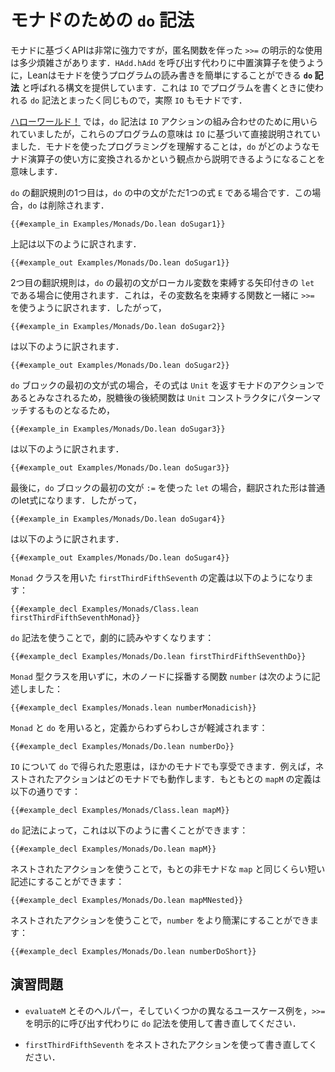 <!--
# `do`-Notation for Monads
-->

# モナドのための `do` 記法

<!--
While APIs based on monads are very powerful, the explicit use of `>>=` with anonymous functions is still somewhat noisy.
Just as infix operators are used instead of explicit calls to `HAdd.hAdd`, Lean provides a syntax for monads called _`do`-notation_ that can make programs that use monads easier to read and write.
This is the very same `do`-notation that is used to write programs in `IO`, and `IO` is also a monad.
-->

モナドに基づくAPIは非常に強力ですが，匿名関数を伴った `>>=` の明示的な使用は多少煩雑さがあります．`HAdd.hAdd` を呼び出す代わりに中置演算子を使うように，Leanはモナドを使うプログラムの読み書きを簡単にすることができる **`do` 記法** と呼ばれる構文を提供しています．これは `IO` でプログラムを書くときに使われる `do` 記法とまったく同じもので，実際 `IO` もモナドです．

<!--
In [Hello, World!](../hello-world.md), the `do` syntax is used to combine `IO` actions, but the meaning of these programs is explained directly.
Understanding how to program with monads means that `do` can now be explained in terms of how it translates into uses of the underlying monad operators.
-->

[ハローワールド！](../hello-world.md) では，`do` 記法は `IO` アクションの組み合わせのために用いられていましたが，これらのプログラムの意味は `IO` に基づいて直接説明されていました．モナドを使ったプログラミングを理解することは，`do` がどのようなモナド演算子の使い方に変換されるかという観点から説明できるようになることを意味します．

<!--
The first translation of `do` is used when the only statement in the `do` is a single expression `E`.
In this case, the `do` is removed, so
-->

`do` の翻訳規則の1つ目は，`do` の中の文がただ1つの式 `E` である場合です．この場合，`do` は削除されます．

```lean
{{#example_in Examples/Monads/Do.lean doSugar1}}
```
<!--
translates to
-->

上記は以下のように訳されます．

```lean
{{#example_out Examples/Monads/Do.lean doSugar1}}
```

<!--
The second translation is used when the first statement of the `do` is a `let` with an arrow, binding a local variable.
This translates to a use of `>>=` together with a function that binds that very same variable, so
-->

2つ目の翻訳規則は，`do` の最初の文がローカル変数を束縛する矢印付きの `let` である場合に使用されます．これは，その変数名を束縛する関数と一緒に `>>=` を使うように訳されます．したがって，

```lean
{{#example_in Examples/Monads/Do.lean doSugar2}}
```
<!--
translates to
-->

は以下のように訳されます．

```lean
{{#example_out Examples/Monads/Do.lean doSugar2}}
```

<!--
When the first statement of the `do` block is an expression, then it is considered to be a monadic action that returns `Unit`, so the function matches the `Unit` constructor and
-->

`do` ブロックの最初の文が式の場合，その式は `Unit` を返すモナドのアクションであるとみなされるため，脱糖後の後続関数は `Unit` コンストラクタにパターンマッチするものとなるため，

```lean
{{#example_in Examples/Monads/Do.lean doSugar3}}
```
<!--
translates to
-->

は以下のように訳されます．

```lean
{{#example_out Examples/Monads/Do.lean doSugar3}}
```

<!--
Finally, when the first statement of the `do` block is a `let` that uses `:=`, the translated form is an ordinary let expression, so
-->

最後に，`do` ブロックの最初の文が `:=` を使った `let` の場合，翻訳された形は普通のlet式になります．したがって，

```lean
{{#example_in Examples/Monads/Do.lean doSugar4}}
```
<!--
translates to
-->

は以下のように訳されます．

```lean
{{#example_out Examples/Monads/Do.lean doSugar4}}
```

<!--
The definition of `firstThirdFifthSeventh` that uses the `Monad` class looks like this:
-->

`Monad` クラスを用いた `firstThirdFifthSeventh` の定義は以下のようになります：

```lean
{{#example_decl Examples/Monads/Class.lean firstThirdFifthSeventhMonad}}
```
<!--
Using `do`-notation, it becomes significantly more readable:
-->

`do` 記法を使うことで，劇的に読みやすくなります：

```lean
{{#example_decl Examples/Monads/Do.lean firstThirdFifthSeventhDo}}
```

<!--
Without the `Monad` type class, the function `number` that numbers the nodes of a tree was written:
-->

`Monad` 型クラスを用いずに，木のノードに採番する関数 `number` は次のように記述しました：

```lean
{{#example_decl Examples/Monads.lean numberMonadicish}}
```
<!--
With `Monad` and `do`, its definition is much less noisy:
-->

`Monad` と `do` を用いると，定義からわずらわしさが軽減されます：

```lean
{{#example_decl Examples/Monads/Do.lean numberDo}}
```


<!--
All of the conveniences from `do` with `IO` are also available when using it with other monads.
For example, nested actions also work in any monad.
The original definition of `mapM` was:
-->

`IO` について `do` で得られた恩恵は，ほかのモナドでも享受できます．例えば，ネストされたアクションはどのモナドでも動作します．もともとの `mapM` の定義は以下の通りです：

```lean
{{#example_decl Examples/Monads/Class.lean mapM}}
```
<!--
With `do`-notation, it can be written:
-->

`do` 記法によって，これは以下のように書くことができます：

```lean
{{#example_decl Examples/Monads/Do.lean mapM}}
```
<!--
Using nested actions makes it almost as short as the original non-monadic `map`:
-->

ネストされたアクションを使うことで，もとの非モナドな `map` と同じくらい短い記述にすることができます：

```lean
{{#example_decl Examples/Monads/Do.lean mapMNested}}
```
<!--
Using nested actions, `number` can be made much more concise:
-->

ネストされたアクションを使うことで，`number` をより簡潔にすることができます：

```lean
{{#example_decl Examples/Monads/Do.lean numberDoShort}}
```



<!--
## Exercises
-->

## 演習問題

 <!--
 * Rewrite `evaluateM`, its helpers, and the different specific use cases using `do`-notation instead of explicit calls to `>>=`.
-->
 * `evaluateM` とそのヘルパー，そしていくつかの異なるユースケース例を，`>>=` を明示的に呼び出す代わりに `do` 記法を使用して書き直してください．
 <!--
 * Rewrite `firstThirdFifthSeventh` using nested actions.
-->
 * `firstThirdFifthSeventh` をネストされたアクションを使って書き直してください．
